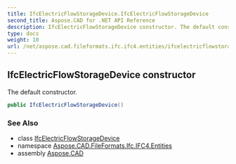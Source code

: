 ```yaml
---
title: IfcElectricFlowStorageDevice.IfcElectricFlowStorageDevice
second_title: Aspose.CAD for .NET API Reference
description: IfcElectricFlowStorageDevice constructor. The default constructor
type: docs
weight: 10
url: /net/aspose.cad.fileformats.ifc.ifc4.entities/ifcelectricflowstoragedevice/ifcelectricflowstoragedevice/
---
```

## IfcElectricFlowStorageDevice constructor

The default constructor.

```csharp
public IfcElectricFlowStorageDevice()
```

### See Also

* class [IfcElectricFlowStorageDevice](../)
* namespace [Aspose.CAD.FileFormats.Ifc.IFC4.Entities](../../ifcelectricflowstoragedevice/)
* assembly [Aspose.CAD](../../../)


